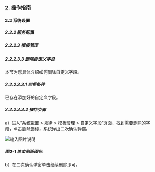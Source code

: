 ### 2. 操作指南

#### 2.2 系统设置

##### 2.2.2 服务配置

##### 2.2.2.3 模板管理

##### 2.2.2.3.3 删除自定义字段

本节为您具体介绍如何删除自定义字段。

##### 2.2.2.3.3.1 前提条件

已存在添加好的自定义字段。

##### 2.2.2.3.3.2 操作步骤

a）进入“系统配置 > 服务 > 模板管理 > 自定义字段”页面，找到需要删除的字段，单击删除图标，系统弹出二次确认弹窗。

![输入图片说明](../../../../../images/SoFlu%E5%85%A8%E8%87%AA%E5%8A%A8%E6%B5%8B%E8%AF%95%E5%B9%B3%E5%8F%B0%E6%95%99%E7%A8%8B/2.%20%E6%93%8D%E4%BD%9C%E6%8C%87%E5%8D%97/2.%20%E7%B3%BB%E7%BB%9F%E8%AE%BE%E7%BD%AE/2.%20%E6%9C%8D%E5%8A%A1%E9%85%8D%E7%BD%AE/3.%20%E6%A8%A1%E6%9D%BF%E7%AE%A1%E7%90%86/3-1.png)

##### 图3-1 单击删除图标

b）在二次确认弹窗单击继续删除即可。
